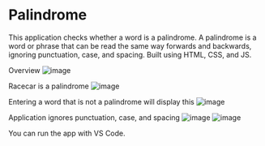 # Palindrome
This application checks whether a word is a palindrome. A palindrome is a word or phrase that can be read the same way forwards and backwards, ignoring punctuation, case, and spacing. Built using HTML, CSS, and JS. 

Overview
![image](https://github.com/kylehraja/Palindrome/assets/140476247/a37c9308-3599-4466-8165-2b9b2ca259e7)

Racecar is a palindrome
![image](https://github.com/kylehraja/Palindrome/assets/140476247/fa669d82-1035-4ba5-996e-4923dbdad2c1)

Entering a word that is not a palindrome will display this
![image](https://github.com/kylehraja/Palindrome/assets/140476247/32db5a7f-bcda-4e9e-8f53-8e1ab082f7a4)

Application ignores punctuation, case, and spacing
![image](https://github.com/kylehraja/Palindrome/assets/140476247/b7cba5a6-c71e-4cc4-89c4-bcdae3d97141)
![image](https://github.com/kylehraja/Palindrome/assets/140476247/a85eb3c6-5c81-42be-8d85-ce099079006e)

You can run the app with VS Code.
